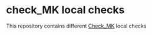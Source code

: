 # check_MK local checks

This repository contains different [Check_MK](https://mathias-kettner.com/) local checks
